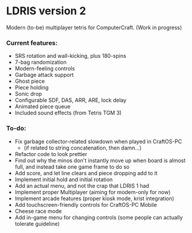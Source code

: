 # LDRIS version 2
Modern (to-be) multiplayer tetris for ComputerCraft. (Work in progress)

### Current features:
- SRS rotation and wall-kicking, plus 180-spins
- 7-bag randomization
- Modern-feeling controls
- Garbage attack support
- Ghost piece
- Piece holding
- Sonic drop
- Configurable SDF, DAS, ARR, ARE, lock delay
- Animated piece queue
- Included sound effects (from Tetris TGM 3)

### To-do:
- Fix garbage collector-related slowdown when played in CraftOS-PC
  - (if related to string concatenation, then damn...)
- Refactor code to look prettier
- Find out why the minos don't instantly move up when board is almost full, and instead take one game frame to do so
- Add score, and let line clears and piece dropping add to it
- Implement initial hold and initial rotation
- Add an actual menu, and not the crap that LDRIS 1 had
- Implement proper Multiplayer (aiming for modem-only for now)
- Implement arcade features (proper kiosk mode, krist integration)
- Add touchscreen-friendly controls for CraftOS-PC Mobile
- Cheese race mode
- Add in-game menu for changing controls (some people can actually tolerate guideline)
